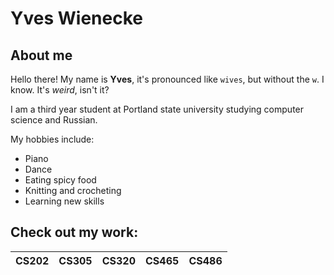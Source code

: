 # Yves Wienecke

## About me
Hello there! My name is __Yves__, it's pronounced like `wives`, but without the `w`. I know. It's *weird*, isn't it?

I am a third year student at Portland state university studying computer science and Russian. 

My hobbies include:
* Piano
* Dance
* Eating spicy food
* Knitting and crocheting
* Learning new skills

## Check out my work:
CS202|CS305|CS320|CS465|CS486
-----|-----|-----|-----|-----
